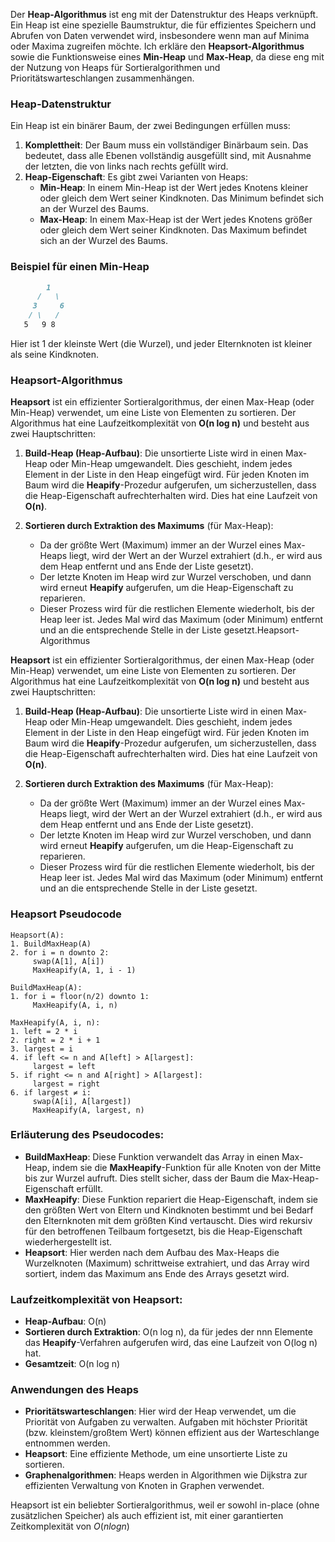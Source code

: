 Der **Heap-Algorithmus** ist eng mit der Datenstruktur des Heaps verknüpft. Ein Heap ist eine spezielle Baumstruktur, die für effizientes Speichern und Abrufen von Daten verwendet wird, insbesondere wenn man auf Minima oder Maxima zugreifen möchte. Ich erkläre den **Heapsort-Algorithmus** sowie die Funktionsweise eines **Min-Heap** und **Max-Heap**, da diese eng mit der Nutzung von Heaps für Sortieralgorithmen und Prioritätswarteschlangen zusammenhängen.

### Heap-Datenstruktur

Ein Heap ist ein binärer Baum, der zwei Bedingungen erfüllen muss:

1. **Komplettheit**: Der Baum muss ein vollständiger Binärbaum sein. Das bedeutet, dass alle Ebenen vollständig ausgefüllt sind, mit Ausnahme der letzten, die von links nach rechts gefüllt wird.
2. **Heap-Eigenschaft**: Es gibt zwei Varianten von Heaps:
    - **Min-Heap**: In einem Min-Heap ist der Wert jedes Knotens kleiner oder gleich dem Wert seiner Kindknoten. Das Minimum befindet sich an der Wurzel des Baums.
    - **Max-Heap**: In einem Max-Heap ist der Wert jedes Knotens größer oder gleich dem Wert seiner Kindknoten. Das Maximum befindet sich an der Wurzel des Baums.

### Beispiel für einen Min-Heap

```markdown
        1
      /   \
     3     6
    / \   /
   5   9 8

```

Hier ist 1 der kleinste Wert (die Wurzel), und jeder Elternknoten ist kleiner als seine Kindknoten.

### Heapsort-Algorithmus

**Heapsort** ist ein effizienter Sortieralgorithmus, der einen Max-Heap (oder Min-Heap) verwendet, um eine Liste von Elementen zu sortieren. Der Algorithmus hat eine Laufzeitkomplexität von **O(n log n)** und besteht aus zwei Hauptschritten:

1. **Build-Heap (Heap-Aufbau)**: Die unsortierte Liste wird in einen Max-Heap oder Min-Heap umgewandelt. Dies geschieht, indem jedes Element in der Liste in den Heap eingefügt wird. Für jeden Knoten im Baum wird die **Heapify**-Prozedur aufgerufen, um sicherzustellen, dass die Heap-Eigenschaft aufrechterhalten wird. Dies hat eine Laufzeit von **O(n)**.
    
2. **Sortieren durch Extraktion des Maximums** (für Max-Heap):
    
    - Da der größte Wert (Maximum) immer an der Wurzel eines Max-Heaps liegt, wird der Wert an der Wurzel extrahiert (d.h., er wird aus dem Heap entfernt und ans Ende der Liste gesetzt).
    - Der letzte Knoten im Heap wird zur Wurzel verschoben, und dann wird erneut **Heapify** aufgerufen, um die Heap-Eigenschaft zu reparieren.
    - Dieser Prozess wird für die restlichen Elemente wiederholt, bis der Heap leer ist. Jedes Mal wird das Maximum (oder Minimum) entfernt und an die entsprechende Stelle in der Liste gesetzt.Heapsort-Algorithmus

**Heapsort** ist ein effizienter Sortieralgorithmus, der einen Max-Heap (oder Min-Heap) verwendet, um eine Liste von Elementen zu sortieren. Der Algorithmus hat eine Laufzeitkomplexität von **O(n log n)** und besteht aus zwei Hauptschritten:

1. **Build-Heap (Heap-Aufbau)**: Die unsortierte Liste wird in einen Max-Heap oder Min-Heap umgewandelt. Dies geschieht, indem jedes Element in der Liste in den Heap eingefügt wird. Für jeden Knoten im Baum wird die **Heapify**-Prozedur aufgerufen, um sicherzustellen, dass die Heap-Eigenschaft aufrechterhalten wird. Dies hat eine Laufzeit von **O(n)**.
    
2. **Sortieren durch Extraktion des Maximums** (für Max-Heap):
    
    - Da der größte Wert (Maximum) immer an der Wurzel eines Max-Heaps liegt, wird der Wert an der Wurzel extrahiert (d.h., er wird aus dem Heap entfernt und ans Ende der Liste gesetzt).
    - Der letzte Knoten im Heap wird zur Wurzel verschoben, und dann wird erneut **Heapify** aufgerufen, um die Heap-Eigenschaft zu reparieren.
    - Dieser Prozess wird für die restlichen Elemente wiederholt, bis der Heap leer ist. Jedes Mal wird das Maximum (oder Minimum) entfernt und an die entsprechende Stelle in der Liste gesetzt.


### Heapsort Pseudocode

```clike
Heapsort(A):
1. BuildMaxHeap(A)
2. for i = n downto 2:
     swap(A[1], A[i])
     MaxHeapify(A, 1, i - 1)

BuildMaxHeap(A):
1. for i = floor(n/2) downto 1:
     MaxHeapify(A, i, n)

MaxHeapify(A, i, n):
1. left = 2 * i
2. right = 2 * i + 1
3. largest = i
4. if left <= n and A[left] > A[largest]:
     largest = left
5. if right <= n and A[right] > A[largest]:
     largest = right
6. if largest ≠ i:
     swap(A[i], A[largest])
     MaxHeapify(A, largest, n)

```


### Erläuterung des Pseudocodes:

- **BuildMaxHeap**: Diese Funktion verwandelt das Array in einen Max-Heap, indem sie die **MaxHeapify**-Funktion für alle Knoten von der Mitte bis zur Wurzel aufruft. Dies stellt sicher, dass der Baum die Max-Heap-Eigenschaft erfüllt.
- **MaxHeapify**: Diese Funktion repariert die Heap-Eigenschaft, indem sie den größten Wert von Eltern und Kindknoten bestimmt und bei Bedarf den Elternknoten mit dem größten Kind vertauscht. Dies wird rekursiv für den betroffenen Teilbaum fortgesetzt, bis die Heap-Eigenschaft wiederhergestellt ist.
- **Heapsort**: Hier werden nach dem Aufbau des Max-Heaps die Wurzelknoten (Maximum) schrittweise extrahiert, und das Array wird sortiert, indem das Maximum ans Ende des Arrays gesetzt wird.

### Laufzeitkomplexität von Heapsort:

- **Heap-Aufbau**: O(n)
- **Sortieren durch Extraktion**: O(n log n), da für jedes der nnn Elemente das **Heapify**-Verfahren aufgerufen wird, das eine Laufzeit von O(log n) hat.
- **Gesamtzeit**: O(n log n)

### Anwendungen des Heaps

- **Prioritätswarteschlangen**: Hier wird der Heap verwendet, um die Priorität von Aufgaben zu verwalten. Aufgaben mit höchster Priorität (bzw. kleinstem/großtem Wert) können effizient aus der Warteschlange entnommen werden.
- **Heapsort**: Eine effiziente Methode, um eine unsortierte Liste zu sortieren.
- **Graphenalgorithmen**: Heaps werden in Algorithmen wie Dijkstra zur effizienten Verwaltung von Knoten in Graphen verwendet.

Heapsort ist ein beliebter Sortieralgorithmus, weil er sowohl in-place (ohne zusätzlichen Speicher) als auch effizient ist, mit einer garantierten Zeitkomplexität von $O(nlog⁡n)$